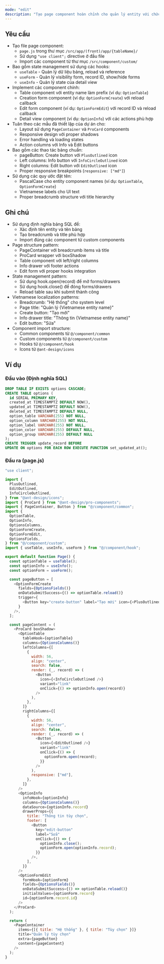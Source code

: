 ```yaml
---
mode: "edit"
description: "Tạo page component hoàn chỉnh cho quản lý entity với chức năng hiển thị bảng, form tạo mới, form chỉnh sửa và xem chi tiết."
---
```


## Yêu cầu

- Tạo file page component:
  - `page.js` trong thư mục `/src/app/(front)/app/{tableName}/`
  - Sử dụng `"use client";` directive ở đầu file
  - Import các component từ thư mục `/src/component/custom/`
- Bao gồm state management sử dụng các hooks:
  - `useTable` - Quản lý dữ liệu bảng, reload và reference
  - `useForm` - Quản lý visibility form, record ID, show/hide forms
  - `useInfo` - Quản lý state của detail view
- Implement các component chính:
  - Table component với entity name làm prefix (ví dụ: `OptionTable`)
  - Creation form component (ví dụ: `OptionFormCreate`) với reload callback
  - Edit form component (ví dụ: `OptionFormEdit`) với record ID và reload callback
  - Detail view component (ví dụ: `OptionInfo`) với các actions phù hợp
- Tuân theo các mẫu đã thiết lập của dự án cho:
  - Layout sử dụng `PageContainer` và `ProCard` components
  - Responsive design với proper shadows
  - Error handling và loading states
  - Action columns với Info và Edit buttons
- Bao gồm các thao tác bảng chuẩn:
  - pageButton: Create button với `PlusOutlined` icon
  - Left columns: Info button với `InfoCircleOutlined` icon
  - Right columns: Edit button với `EditOutlined` icon
  - Proper responsive breakpoints (`responsive: ["md"]`)
- Sử dụng các quy ước đặt tên:
  - PascalCase cho entity component names (ví dụ: `OptionTable`, `OptionFormCreate`)
  - Vietnamese labels cho UI text
  - Proper breadcrumb structure với title hierarchy

## Ghi chú

- Sử dụng định nghĩa bảng SQL để:
  - Xác định tên entity và tên bảng
  - Tạo breadcrumb và title phù hợp
  - Import đúng các component từ custom components
- Page structure pattern:
  - PageContainer với breadcrumb items và title
  - ProCard wrapper với boxShadow
  - Table component với left/right columns
  - Info drawer với footer actions
  - Edit form với proper hooks integration
- State management pattern:
  - Sử dụng hook.open(record) để mở forms/drawers
  - Sử dụng hook.close() để đóng forms/drawers
  - Reload table sau khi submit thành công
- Vietnamese localization patterns:
  - Breadcrumb: "Hệ thống" cho system level
  - Page title: "Quản lý {Vietnamese entity name}"
  - Create button: "Tạo mới"
  - Info drawer title: "Thông tin {Vietnamese entity name}"
  - Edit button: "Sửa"
- Component import structure:
  - Common components từ `@/component/common`
  - Custom components từ `@/component/custom`
  - Hooks từ `@/component/hook`
  - Icons từ `@ant-design/icons`

## Ví dụ

### Đầu vào (Định nghĩa SQL)

```sql
DROP TABLE IF EXISTS options CASCADE;
CREATE TABLE options (
  id SERIAL PRIMARY KEY,
  created_at TIMESTAMPTZ DEFAULT NOW(),
  updated_at TIMESTAMPTZ DEFAULT NOW(),
  deleted_at TIMESTAMPTZ DEFAULT NULL,
  option_table VARCHAR(255) NOT NULL,
  option_column VARCHAR(255) NOT NULL,
  option_label VARCHAR(255) NOT NULL,
  option_color VARCHAR(255) DEFAULT NULL,
  option_group VARCHAR(255) DEFAULT NULL
);
CREATE TRIGGER update_record BEFORE
UPDATE ON options FOR EACH ROW EXECUTE FUNCTION set_updated_at();
```

### Đầu ra (page.js)

```javascript
"use client";

import {
  PlusOutlined,
  EditOutlined,
  InfoCircleOutlined,
} from "@ant-design/icons";
import { ProCard } from "@ant-design/pro-components";
import { PageContainer, Button } from "@/component/common";
import {
  OptionTable,
  OptionInfo,
  OptionsColumns,
  OptionFormCreate,
  OptionFormEdit,
  OptionsFields,
} from "@/component/custom";
import { useTable, useInfo, useForm } from "@/component/hook";

export default function Page() {
  const optionTable = useTable();
  const optionInfo = useInfo();
  const optionForm = useForm();

  const pageButton = [
    <OptionFormCreate
      fields={OptionsFields()}
      onDataSubmitSuccess={() => optionTable.reload()}
      trigger={
        <Button key="create-button" label="Tạo mới" icon={<PlusOutlined />} />
      }
    />,
  ];

  const pageContent = (
    <ProCard boxShadow>
      <OptionTable
        tableHook={optionTable}
        columns={OptionsColumns()}
        leftColumns={[
          {
            width: 56,
            align: "center",
            search: false,
            render: (_, record) => (
              <Button
                icon={<InfoCircleOutlined />}
                variant="link"
                onClick={() => optionInfo.open(record)}
              />
            ),
          },
        ]}
        rightColumns={[
          {
            width: 56,
            align: "center",
            search: false,
            render: (_, record) => (
              <Button
                icon={<EditOutlined />}
                variant="link"
                onClick={() => {
                  optionForm.open(record);
                }}
              />
            ),
            responsive: ["md"],
          },
        ]}
      />
      <OptionInfo
        infoHook={optionInfo}
        columns={OptionsColumns()}
        dataSource={optionInfo.record}
        drawerProps={{
          title: "Thông tin tùy chọn",
          footer: [
            <Button
              key="edit-button"
              label="Sửa"
              onClick={() => {
                optionInfo.close();
                optionForm.open(optionInfo.record);
              }}
            />,
          ],
        }}
      />
      <OptionFormEdit
        formHook={optionForm}
        fields={OptionsFields()}
        onDataSubmitSuccess={() => optionTable.reload()}
        initialValues={optionForm.record}
        id={optionForm.record.id}
      />
    </ProCard>
  );

  return (
    <PageContainer
      items={[{ title: "Hệ thống" }, { title: "Tùy chọn" }]}
      title="Quản lý tùy chọn"
      extra={pageButton}
      content={pageContent}
    />
  );
}
```
